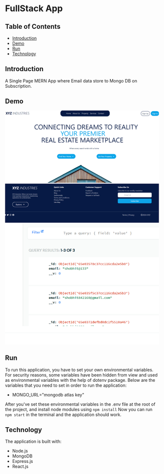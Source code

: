 # FullStack App

## Table of Contents
- [Introduction](#introduction)
- [Demo](#demo)
- [Run](#run)
- [Technology](#technology)

## Introduction
A Single Page  MERN App where Email data  store to Mongo DB on Subscription.


## Demo
![image](https://github.com/ShobhitNair/mernassignment/blob/main/server/client/public/assets/Screenshot%202024-02-29%20163557.png)
![image](https://github.com/ShobhitNair/mernassignment/blob/main/server/client/public/assets/Screenshot%202024-02-29%20163614.png)
![image](https://github.com/ShobhitNair/mernassignment/blob/main/server/client/public/assets/Screenshot%202024-02-29%20163143.png)


## Run

To run this application, you have to set your own environmental variables. For security reasons, some variables have been hidden from view and used as environmental variables with the help of dotenv package. Below are the variables that you need to set in order to run the application:
- MONGO_URL="mongodb atlas key"

After you've set these environmental variables in the .env file at the root of the project, and install node modules using  `npm install`
Now you can run `npm start` in the terminal and the application should work.

## Technology
The application is built with:
- Node.js 
- MongoDB
- Express.js 
- React.js
  

